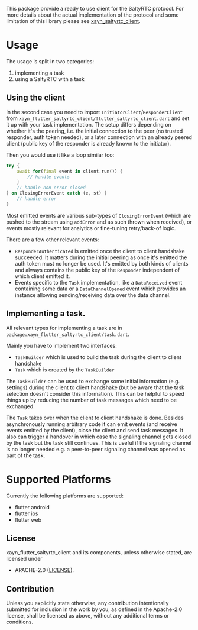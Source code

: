 This package provide a ready to use client for the SaltyRTC protocol.
For more details about the actual implementation of the protocol and
some limitation of this library please see [xayn_saltyrtc_client](../saltyrtc_client/README.md).

# Usage

The usage is split in two categories:

1. implementing a task
2. using a SaltyRTC with a task

## Using the client

In the second case you need to import `InitiatorClient`/`ResponderClient` from
`xayn_flutter_saltyrtc_client/flutter_saltyrtc_client.dart` and set it up with your
task implementation. The setup differs depending on whether it's the peering, i.e.
the initial connection to the peer (no trusted responder, auth token needed),
or a later connection with an already peered client (public key of the responder
is already known to the initiator).

Then you would use it like a loop similar too:

```dart
try {
    await for(final event in client.run()) {
        // handle events
    }
    // handle non error closed
} on ClosingErrorEvent catch (e, st) {
    // handle error
}
```

Most emitted events are various sub-types of `ClosingErrorEvent` (which are
pushed to the stream using `addError` and as such thrown when received), or
events mostly relevant for analytics or fine-tuning retry/back-of logic.

There are a few other relevant events:

- `ResponderAuthenticated` is emitted once the client to client handshake succeeded.
  It matters during the initial peering as once it's emitted the auth token must
  no longer be used. It's emitted by both kinds of clients and always contains the
  public key of the `Responder` independent of which client emitted it.
- Events specific to the `Task` implementation, like a `DataReceived`
  event containing some data or a  `DataChannelOpened` event which provides
  an instance allowing sending/receiving data over the data channel.

## Implementing a task.

All relevant types for implementing a task are in
`package:xayn_flutter_saltyrtc_client/task.dart`.

Mainly you have to implement two interfaces:

- `TaskBuilder` which is used to build the task during the
  client to client handshake
- `Task` which is created by the `TaskBuilder`

The `TaskBuilder` can be used to exchange some initial
information (e.g. settings) during the client to client
handshake (but be aware that the task selection doesn't
consider this information). This can be helpful to speed
things up by reducing the number of task messages which
need to be exchanged.

The `Task` takes over when the client to client handshake is
done. Besides asynchronously running arbitrary code it can emit
events (and receive events emitted by the client), close the
client and send task messages. It also can trigger a handover
in which case the signaling channel gets closed by the task
but the task still continues. This is useful if the signaling
channel is no longer needed e.g. a peer-to-peer signaling
channel was opened as part of the task.

# Supported Platforms

Currently the following platforms are supported:

- flutter android
- flutter ios
- flutter web

## License

xayn_flutter_saltyrtc_client and its components, unless otherwise stated, are licensed under
 * APACHE-2.0 ([LICENSE](LICENSE)).

## Contribution

Unless you explicitly state otherwise, any contribution intentionally submitted for inclusion in the work by you,
as defined in the Apache-2.0 license, shall be licensed as above, without any additional terms or conditions.
